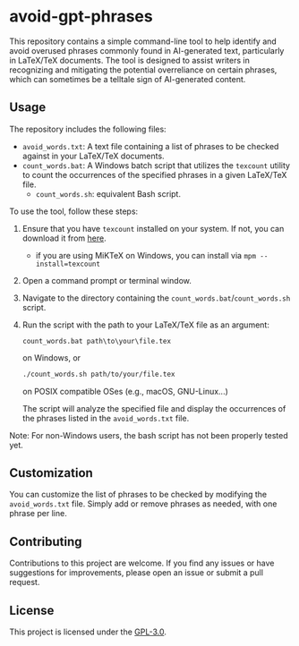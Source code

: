 # avoid-gpt-phrases

This repository contains a simple command-line tool to help identify and avoid overused phrases commonly found in AI-generated text, particularly in LaTeX/TeX documents. The tool is designed to assist writers in recognizing and mitigating the potential overreliance on certain phrases, which can sometimes be a telltale sign of AI-generated content.

## Usage

The repository includes the following files:

- `avoid_words.txt`: A text file containing a list of phrases to be checked against in your LaTeX/TeX documents.
- `count_words.bat`: A Windows batch script that utilizes the `texcount` utility to count the occurrences of the specified phrases in a given LaTeX/TeX file.
   - `count_words.sh`: equivalent Bash script.

To use the tool, follow these steps:

1. Ensure that you have `texcount` installed on your system. If not, you can download it from [here](https://app.uio.no/ifi/texcount/download.html).
   * if you are using MiKTeX on Windows, you can install via `mpm --install=texcount`
2. Open a command prompt or terminal window.
3. Navigate to the directory containing the `count_words.bat`/`count_words.sh` script.
4. Run the script with the path to your LaTeX/TeX file as an argument:

   ```batch
   count_words.bat path\to\your\file.tex
   ```
   on Windows, or

   ```bash
   ./count_words.sh path/to/your/file.tex
   ```

   on POSIX compatible OSes (e.g., macOS, GNU-Linux...)

   The script will analyze the specified file and display the occurrences of the phrases listed in the `avoid_words.txt` file.

Note: For non-Windows users, the bash script has not been properly tested yet.

## Customization

You can customize the list of phrases to be checked by modifying the `avoid_words.txt` file. Simply add or remove phrases as needed, with one phrase per line.

## Contributing

Contributions to this project are welcome. If you find any issues or have suggestions for improvements, please open an issue or submit a pull request.

## License

This project is licensed under the [GPL-3.0](LICENSE).
